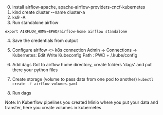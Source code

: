 0. Install airflow-apache, apache-airflow-providers-cncf-kubernetes
1. kind create cluster --name cluster-a
2. ks9 -A
3. Run standalone airflow

``export AIRFLOW_HOME=$PWD/airflow-home
airflow standalone``

4. Save the credentials from output

5. Configure airlfow <> k8s connection
   Admin -> Connections -> Kubernetes: Edit Write Kubeconfig Path : PWD + /.kube/config

6. Add dags
   Got to airflow home directory, create folders 'dags' and put there your python files

7. Create storage (volume to pass data from one pod to another)
   ``kubectl create -f airflow-volumes.yaml``
8. Run dags

Note: In Kuberflow pipelines you created Minio where you put your data and transfer,
here you create volumes in kubernetes 